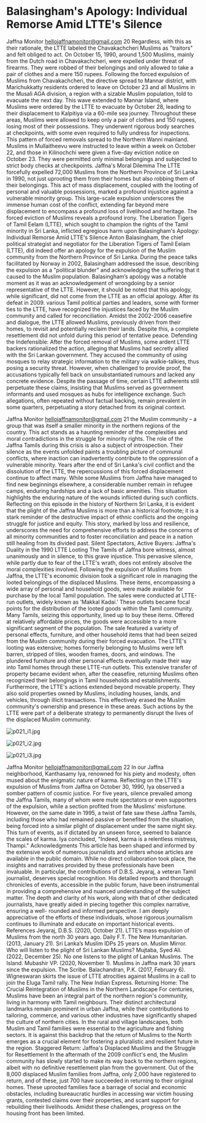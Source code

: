 # Balasingham's Apology: Individual Remorse Amid LTTE's Silence

Jaffna Monitor
hellojaffnamonitor@gmail.com
20
Regardless, with this as their rationale, the LTTE 
labeled the Chavakachcheri Muslims as "traitors" 
and felt obliged to act. On October 15, 1990, around 
1,500 Muslims, mainly from the Dutch road in 
Chavakachcheri, were expelled under threat of 
firearms. They were robbed of their belongings and 
only allowed to take a pair of clothes and a mere 150 
rupees. 
Following the forced expulsion of Muslims from 
Chavakachcheri, the directive spread to Mannar 
district, with Marichukkatty residents ordered to leave 
on October 23 and all Muslims in the Musali AGA 
division, a region with a sizable Muslim population, 
told to evacuate the next day. This wave extended to 
Mannar Island, where Muslims were ordered by the 
LTTE to evacuate by October 28, leading to their 
displacement to Kalpitiya via a 60-mile sea journey.
Throughout these areas, Muslims were allowed to 
keep only a pair of clothes and 150 rupees, losing most 
of their possessions. They underwent rigorous body 
searches at checkpoints, with some even required to 
fully undress for inspections.
This pattern of forced removals spread to the Northern 
Wanni mainland. Muslims in Mullaitheevu were 
instructed to leave within a week on October 22, and 
those in Kilinochchi were given a five-day eviction 
notice on October 23. They were permitted only 
minimal belongings and subjected to strict body 
checks at checkpoints.
Jaffna's Moral Dilemma
 The LTTE forcefully expelled 72,000 Muslims 
from the Northern Province of Sri Lanka in 1990, 
not just uprooting them from their homes but also 
robbing them of their belongings. This act of mass 
displacement, coupled with the looting of personal 
and valuable possessions, marked a profound injustice 
against a vulnerable minority group. This large-scale 
expulsion underscores the immense human cost of the 
conflict, extending far beyond mere displacement to 
encompass a profound loss of livelihood and heritage.
The forced eviction of Muslims reveals a profound 
irony. The Liberation Tigers of Tamil Eelam (LTTE), 
which sought to champion the rights of the Tamil 
minority in Sri Lanka, inflicted egregious harm upon 
Balasingham's Apology: 
Individual Remorse Amid 
LTTE's Silence
Anton Balasingham, the chief political strategist and 
negotiator for the Liberation Tigers of Tamil Eelam 
(LTTE), did indeed offer an apology for the expulsion 
of the Muslim community from the Northern Province 
of Sri Lanka. During the peace talks facilitated by 
Norway in 2002, Balasingham addressed the issue, 
describing the expulsion as a "political blunder" and 
acknowledging the suffering that it caused to the 
Muslim population.
Balasingham’s apology was a notable moment as it 
was an acknowledgement of wrongdoing by a senior 
representative of the LTTE. However, it should be 
noted that this apology, while significant, did not come 
from the LTTE as an official apology. After its defeat in 
2009. various Tamil political parties and leaders, some 
with former ties to the LTTE, have recognized the 
injustices faced by the Muslim community and called 
for reconciliation.
Amidst the 2002-2006 ceasefire and dialogue, the 
LTTE allowed Muslims, previously driven from their 
homes, to revisit and potentially reclaim their lands. 
Despite this, a complete resettlement did not unfold 
during this period of tentative peace.
Defending the Indefensible:
After the forced removal of Muslims, some ardent 
LTTE backers rationalized the action, alleging that 
Muslims had secretly allied with the Sri Lankan 
government. They accused the community of using 
mosques to relay strategic information to the military 
via walkie-talkies, thus posing a security threat. 
However, when challenged to provide proof, the 
accusations typically fell back on unsubstantiated 
rumours and lacked any concrete evidence.
Despite the passage of time, certain LTTE adherents 
still perpetuate these claims, insisting that Muslims 
served as government informants and used mosques 
as hubs for intelligence exchange. Such allegations, 
often repeated without factual backing, remain 
prevalent in some quarters, perpetuating a story 
detached from its original context.

Jaffna Monitor
hellojaffnamonitor@gmail.com
21
the Muslim community – a group that was itself 
a smaller minority in the northern regions of the 
country. This act stands as a haunting reminder of the 
complexities and moral contradictions in the struggle 
for minority rights.
The role of the Jaffna Tamils during this crisis is also 
a subject of introspection. Their silence as the events 
unfolded paints a troubling picture of communal 
conflicts, where inaction can inadvertently contribute 
to the oppression of a vulnerable minority.
Years after the end of Sri Lanka's civil conflict and 
the dissolution of the LTTE, the repercussions of this 
forced displacement continue to affect many. While 
some Muslims from Jaffna have managed to find new 
beginnings elsewhere, a considerable number remain 
in refugee camps, enduring hardships and a lack of 
basic amenities. This situation highlights the enduring 
nature of the wounds inflicted during such conflicts.
Reflecting on this episode in the history of Northern 
Sri Lanka, it is evident that the plight of the Jaffna 
Muslims is more than a historical footnote; it is a stark 
reminder of the destructive impact of ethnic conflicts 
and the ongoing struggle for justice and equity. This 
story, marked by loss and resilience, underscores 
the need for comprehensive efforts to address the 
concerns of all minority communities and to foster 
reconciliation and peace in a nation still healing from 
its divided past.
Silent Spectators, Active Buyers: 
Jaffna's Duality in the 1990 LTTE Looting
The Tamils of Jaffna bore witness, almost unanimously 
and in silence, to this grave injustice. This pervasive 
silence, while partly due to fear of the LTTE's wrath, 
does not entirely absolve the moral complexities 
involved.
Following the expulsion of Muslims from Jaffna, the 
LTTE's economic division took a significant role in 
managing the looted belongings of the displaced 
Muslims. These items, encompassing a wide array of 
personal and household goods, were made available 
for purchase by the local Tamil population. The sales 
were conducted at LTTE-run outlets, widely known as 
'Makkal Kadai.' These outlets became focal points for 
the distribution of the looted goods within the Tamil 
community.
Many Tamils, seizing this opportunity, lined up to buy 
these items. Offered at relatively affordable prices, the 
goods were accessible to a more significant segment of 
the population. The sale featured a variety of personal 
effects, furniture, and other household items that had 
been seized from the Muslim community during their 
forced evacuation.
The LTTE's looting was extensive; homes formerly 
belonging to Muslims were left barren, stripped 
of tiles, wooden frames, doors, and windows. The 
plundered furniture and other personal effects 
eventually made their way into Tamil homes through 
these LTTE-run outlets. This extensive transfer of 
property became evident when, after the ceasefire, 
returning Muslims often recognized their belongings 
in Tamil households and establishments.
Furthermore, the LTTE's actions extended beyond 
movable property. They also sold properties owned 
by Muslims, including houses, lands, and vehicles, 
through illicit transactions. This effectively erased 
the Muslim community's ownership and presence in 
these areas. Such actions by the LTTE were part of a 
deliberate strategy to permanently disrupt the lives of 
the displaced Muslim community.

![p021_i1.jpg](images_out/011_balasinghams_apology_individual_remorse_amid_lttes/p021_i1.jpg)

![p021_i2.jpg](images_out/011_balasinghams_apology_individual_remorse_amid_lttes/p021_i2.jpg)

![p021_i3.jpg](images_out/011_balasinghams_apology_individual_remorse_amid_lttes/p021_i3.jpg)

Jaffna Monitor
hellojaffnamonitor@gmail.com
22
In our Jaffna neighborhood, Kanthasamy Iya, 
renowned for his piety and modesty, often mused 
about the enigmatic nature of karma. Reflecting on the 
LTTE's expulsion of Muslims from Jaffna on October 
30, 1990, Iya observed a somber pattern of cosmic 
justice. For five years, silence prevailed among the 
Jaffna Tamils, many of whom were mute spectators 
or even supporters of the expulsion, while a section 
profited from the Muslims' misfortune.
However, on the same date in 1995, a twist of fate saw 
these Jaffna Tamils, including those who had remained 
passive or benefited from the situation, being forced 
into a similar plight of displacement under the same 
night sky. This turn of events, as if dictated by an 
unseen force, seemed to balance the scales of karma. 
Iya concluded, "Indeed, karma is a relentless mistress, 
Thampi." 
Acknowledgments
This article has been shaped and informed by the extensive work of numerous journalists and writers 
whose articles are available in the public domain. While no direct collaboration took place, the insights 
and narratives provided by these professionals have been invaluable. In particular, the contributions of 
D.B.S. Jeyaraj, a veteran Tamil journalist, deserves special recognition. His detailed reports and thorough 
chronicles of events, accessible in the public forum, have been instrumental in providing a comprehensive 
and nuanced understanding of the subject matter. The depth and clarity of his work, along with that of 
other dedicated journalists, have greatly aided in piecing together this complex narrative, ensuring a well-
rounded and informed perspective. I am deeply appreciative of the efforts of these individuals, whose 
rigorous journalism continues to illuminate and educate on important historical events.
References
Jeyaraj, D.B.S. (2020, October 21). LTTE’s mass 
expulsion of Muslims from the north 30 years ago. 
Daily F.T.
The New Humanitarian. (2013, January 21). Sri 
Lanka’s Muslim IDPs 25 years on.
Muslim Mirror. Who will listen to the plight of Sri 
Lankan Muslims?
Mujtaba, Syed Ali. (2022, December 25). No one 
listens to the plight of Lankan Muslims. The Island.
Mubashir VP. (2020, November 1). Muslims in Jaffna 
mark 30 years since the expulsion. The Scribe.
Balachandran, P.K. (2017, February 6). Wigneswaran 
skirts the issue of LTTE atrocities against Muslims in 
a call to join the Eluga Tamil rally. The New Indian 
Express.
Returning Home: The Crucial 
Reintegration of Muslims in the 
Northern Landscape
For centuries, Muslims have been an integral part of 
the northern region's community, living in harmony 
with Tamil neighbours. Their distinct architectural 
landmarks remain prominent in urban Jaffna, while 
their contributions to tailoring, commerce, and 
various other industries have significantly shaped 
the culture of northern cities. In the rural and village 
landscapes, both Muslim and Tamil families were 
essential to the agriculture and fishing sectors. It is 
against this backdrop that the return of Muslims to 
the North emerges as a crucial element for fostering a 
pluralistic and resilient future in the region.
Staggered Return: Jaffna's 
Displaced Muslims and the 
Struggle for Resettlement
In the aftermath of the 2009 conflict's end, the Muslim 
community has slowly started to make its way back 
to the northern regions, albeit with no definitive 
resettlement plan from the government. Out of the 
8,000 displaced Muslim families from Jaffna, only 
2,000 have registered to return, and of these, just 700 
have succeeded in returning to their original homes. 
These uprooted families face a barrage of social and 
economic obstacles, including bureaucratic hurdles in 
accessing war victim housing grants, contested claims 
over their properties, and scant support for rebuilding 
their livelihoods. Amidst these challenges, progress on 
the housing front has been limited.

